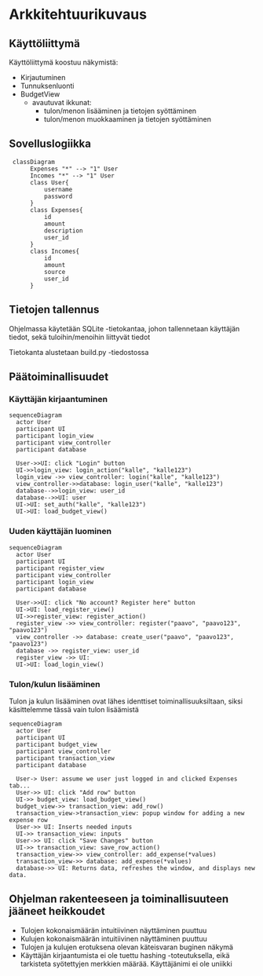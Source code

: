 # Arkkitehtuurikuvaus

## Käyttöliittymä
Käyttöliittymä koostuu näkymistä:
- Kirjautuminen
- Tunnuksenluonti
- BudgetView
   -  avautuvat ikkunat:
      - tulon/menon lisääminen ja tietojen syöttäminen
      - tulon/menon muokkaaminen ja tietojen syöttäminen

## Sovelluslogiikka


```mermaid
 classDiagram
      Expenses "*" --> "1" User
      Incomes "*" --> "1" User
      class User{
          username
          password
      }
      class Expenses{
          id
          amount
          description
          user_id
      }
      class Incomes{
          id
          amount
          source
          user_id
      }
```

## Tietojen tallennus
Ohjelmassa käytetään SQLite -tietokantaa, johon tallennetaan käyttäjän tiedot, sekä tuloihin/menoihin liittyvät tiedot

Tietokanta alustetaan build.py -tiedostossa

## Päätoiminallisuudet

### Käyttäjän kirjaantuminen
```mermaid
sequenceDiagram
  actor User
  participant UI
  participant login_view
  participant view_controller
  participant database

  User->>UI: click "Login" button
  UI->>login_view: login_action("kalle", "kalle123")
  login_view ->> view_controller: login("kalle", "kalle123")
  view_controller->>database: login_user("kalle", "kalle123")
  database-->>login_view: user_id
  database-->>UI: user
  UI->UI: set_auth("kalle", "kalle123")
  UI->UI: load_budget_view()
```

### Uuden käyttäjän luominen
```mermaid
sequenceDiagram
  actor User
  participant UI
  participant register_view
  participant view_controller
  participant login_view
  participant database
  
  User->>UI: click "No account? Register here" button
  UI->UI: load_register_view()
  UI->>register_view: register_action()
  register_view ->> view_controller: register("paavo", "paavo123", "paavo123")
  view_controller ->> database: create_user("paavo", "paavo123", "paavo123")
  database ->> register_view: user_id
  register_view ->> UI: 
  UI->UI: load_login_view()
```

### Tulon/kulun lisääminen
Tulon ja kulun lisääminen ovat lähes identtiset toiminallisuuksiltaan, siksi käsittelemme tässä vain tulon lisäämistä
```mermaid
sequenceDiagram
  actor User
  participant UI
  participant budget_view
  participant view_controller
  participant transaction_view
  participant database
  
  User-> User: assume we user just logged in and clicked Expenses tab...
  User->> UI: click "Add row" button
  UI->> budget_view: load_budget_view()
  budget_view->> transaction_view: add_row()
  transaction_view->transaction_view: popup window for adding a new expense row
  User->> UI: Inserts needed inputs
  UI->> transaction_view: inputs
  User->> UI: click "Save Changes" button
  UI->> transaction_view: save_row_action()
  transaction_view->> view_controller: add_expense(*values)
  transaction_view->> database: add_expense(*values)
  database->> UI: Returns data, refreshes the window, and displays new data.
```


## Ohjelman rakenteeseen ja toiminallisuuteen jääneet heikkoudet
   - Tulojen kokonaismäärän intuitiivinen näyttäminen puuttuu
   - Kulujen kokonaismäärän intuitiivinen näyttäminen puuttuu
   - Tulojen ja kulujen erotuksena olevan käteisvaran buginen näkymä
   - Käyttäjän kirjaantumista ei ole tuettu hashing -toteutuksella, eikä tarkisteta syötettyjen merkkien määrää. Käyttäjänimi ei ole uniikki 



